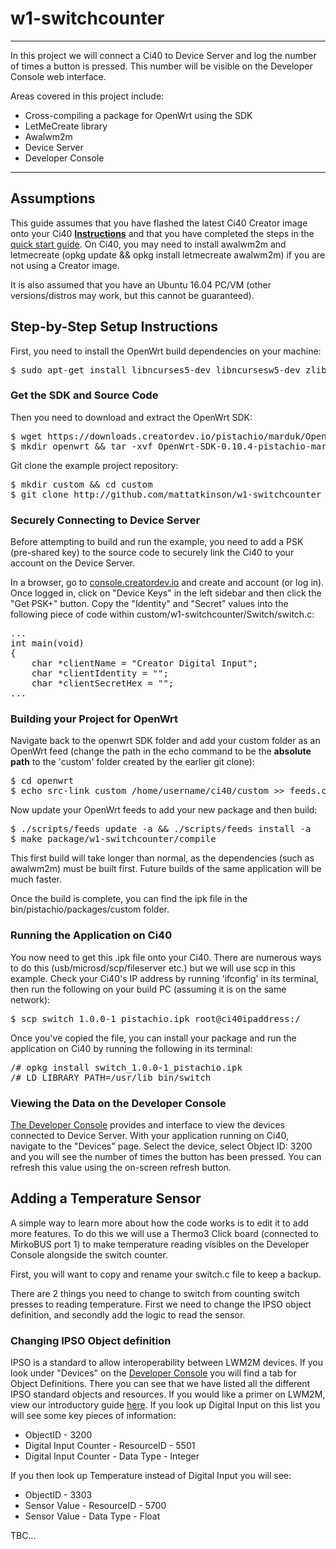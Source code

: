 # w1-switchcounter
----

In this project we will connect a Ci40 to Device Server and log the number of times a button is pressed. This number will be visible on the Developer Console web interface.

Areas covered in this project include:

* Cross-compiling a package for OpenWrt using the SDK
* LetMeCreate library
* Awalwm2m
* Device Server
* Developer Console

---

## Assumptions

This guide assumes that you have flashed the latest Ci40 Creator image onto your Ci40 [**Instructions**](http://docs.creatordev.io) and that you have completed the steps in the [quick start guide](../../guides/quick-start-guide). On Ci40, you may need to install awalwm2m and letmecreate (opkg update && opkg install letmecreate awalwm2m) if you are not using a Creator image.

It is also assumed that you have an Ubuntu 16.04 PC/VM (other versions/distros may work, but this cannot be guaranteed).

## Step-by-Step Setup Instructions

First, you need to install the OpenWrt build dependencies on your machine:

<pre>
$ sudo apt-get install libncurses5-dev libncursesw5-dev zlib1g-dev libssl-dev gawk subversion device-tree-compiler
</pre>

### Get the SDK and Source Code

Then you need to download and extract the OpenWrt SDK:

<pre>
$ wget https://downloads.creatordev.io/pistachio/marduk/OpenWrt-SDK-0.10.4-pistachio-marduk_gcc-5.3.0_musl-1.1.14.Linux-x86_64.tar.bz2
$ mkdir openwrt && tar -xvf OpenWrt-SDK-0.10.4-pistachio-marduk_gcc-5.3.0_musl-1.1.14.Linux-x86_64.tar.bz2 -C openwrt/ --strip-components 1
</pre>

Git clone the example project repository:

<pre>
$ mkdir custom && cd custom
$ git clone http://github.com/mattatkinson/w1-switchcounter
</pre>

### Securely Connecting to Device Server

Before attempting to build and run the example, you need to add a PSK (pre-shared key) to the source code to securely link the Ci40 to your account on the Device Server.

In a browser, go to [console.creatordev.io](http:/console.creatordev.io) and create and account (or log in). Once logged in, click on "Device Keys" in the left sidebar and then click the "Get PSK+" button. Copy the "Identity" and "Secret" values into the following piece of code within custom/w1-switchcounter/Switch/switch.c:

<pre>
... 
int main(void) 
{ 
    char *clientName = "Creator Digital Input"; 
    char *clientIdentity = ""; 
    char *clientSecretHex = ""; 
... 
</pre>

### Building your Project for OpenWrt

Navigate back to the openwrt SDK folder and add your custom folder as an OpenWrt feed (change the path in the echo command to be the **absolute path** to the 'custom' folder created by the earlier git clone):

<pre>
$ cd openwrt
$ echo src-link custom /home/username/ci40/custom >> feeds.conf.default
</pre>

Now update your OpenWrt feeds to add your new package and then build:

<pre>
$ ./scripts/feeds update -a && ./scripts/feeds install -a
$ make package/w1-switchcounter/compile
</pre>

This first build will take longer than normal, as the dependencies (such as awalwm2m) must be built first. Future builds of the same application will be much faster.

Once the build is complete, you can find the ipk file in the bin/pistachio/packages/custom folder.

### Running the Application on Ci40

You now need to get this .ipk file onto your Ci40. There are numerous ways to do this (usb/microsd/scp/fileserver etc.) but we will use scp in this example. Check your Ci40's IP address by running 'ifconfig' in its terminal, then run the following on your build PC (assuming it is on the same network):

<pre>
$ scp switch_1.0.0-1_pistachio.ipk root@ci40ipaddress:/
</pre>

Once you've copied the file, you can install your package and run the application on Ci40 by running the following in its terminal:

<pre>
/# opkg install switch_1.0.0-1_pistachio.ipk
/# LD_LIBRARY_PATH=/usr/lib bin/switch
</pre>

### Viewing the Data on the Developer Console

[The Developer Console](http://console.creatordev.io) provides and interface to view the devices connected to Device Server. With your application running on Ci40, navigate to the "Devices" page. Select the device, select Object ID: 3200 and you will see the number of times the button has been pressed. You can refresh this value using the on-screen refresh button.

## Adding a Temperature Sensor

A simple way to learn more about how the code works is to edit it to add more features. To do this we will use a Thermo3 Click board (connected to MirkoBUS port 1) to make temperature reading visibles on the Developer Console alongside the switch counter.

First, you will want to copy and rename your switch.c file to keep a backup.

There are 2 things you need to change to switch from counting switch presses to reading temperature. First we need to change the IPSO object definition, and secondly add the logic to read the sensor.

### Changing IPSO Object definition

IPSO is a standard to allow interoperability between LWM2M devices. If you look under "Devices" on the [Developer Console](http://console.creatordev.io) you will find a tab for Object Definitions. There you can see that we have listed all the different IPSO standard objects and resources. If you would like a primer on LWM2M, view our introductory guide [here](../../../deviceserver/guides/lwm2m-overview). If you look up Digital Input on this list you will see some key pieces of information:

* ObjectID - 3200
* Digital Input Counter - ResourceID - 5501
* Digital Input Counter - Data Type - Integer

If you then look up Temperature instead of Digital Input you will see:

* ObjectID - 3303
* Sensor Value - ResourceID - 5700
* Sensor Value - Data Type - Float

TBC...
